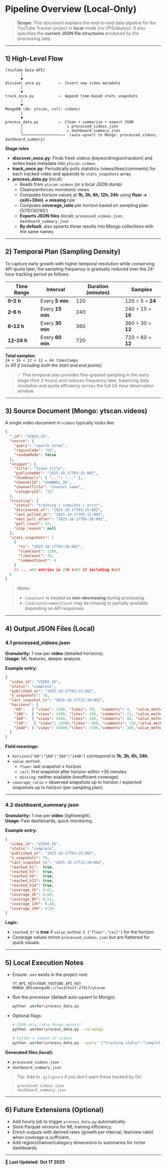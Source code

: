 # Pipeline Overview (Local-Only)

> **Scope:** This document explains the end-to-end data pipeline for the YouTube Tracker project in **local** mode (no VPS/deploy). It also specifies the **current JSON file structures** produced by the processing step.

---

## 1) High-Level Flow

```
[YouTube Data API]
       │
       ▼
discover_once.py        →  Insert new video metadata
       │
       ▼
track_once.py           →  Append time-based stats snapshots
       │
       ▼
MongoDB (db: ytscan, coll: videos)
       │
       ▼
process_data.py         →  Clean + summarize + export JSON
       │                    ↳ processed_videos.json
       │                    ↳ dashboard_summary.json
       └──────────────────→  (auto upsert to Mongo: processed_videos, dashboard_summary)
```

**Stage roles**
- **discover_once.py**: Finds fresh videos (keyword/region/random) and writes base metadata into `ytscan.videos`.
- **track_once.py**: Periodically polls statistics (views/likes/comments) for each tracked video and appends to `stats_snapshots` array.
- **process_data.py** (local):
  - Reads from `ytscan.videos` (or a local JSON dump)
  - Cleans/enforces monotonic views
  - Computes horizon values at **1h, 3h, 6h, 12h, 24h** using **floor → ceil(+30m) → missing** rule
  - Computes **coverage_ratio** per horizon based on sampling plan (5’/15’/30’/60’)
  - **Exports JSON files** (local): `processed_videos.json`, `dashboard_summary.json`
  - **By default**, also upserts those results into Mongo collections with the same names

---

## 2) Temporal Plan (Sampling Density)

To capture early growth with higher temporal resolution while conserving API quota later, the sampling frequency is gradually reduced over the 24-hour tracking period as follows:

| Time Range | Interval | Duration (minutes) | Samples |
|-------------|-----------|--------------------|----------|
| **0–2 h**   | Every **5 min**  | 120 | 120 ÷ 5 = **24** |
| **2–6 h**   | Every **15 min** | 240 | 240 ÷ 15 = **16** |
| **6–12 h**  | Every **30 min** | 360 | 360 ÷ 30 = **12** |
| **12–24 h** | Every **60 min** | 720 | 720 ÷ 60 = **12** |

**Total samples:**  
`24 + 16 + 12 + 12 = 64 timestamps`  
*(≈ 65 if including both the start and end points)*

> ✅ This temporal plan provides fine-grained sampling in the early stage (first 2 hours) and reduces frequency later, balancing data resolution and quota efficiency across the full 24-hour observation window.

---

## 3) Source Document (Mongo: ytscan.videos)

A single video document in `videos` typically looks like:

```json
{
  "_id": "VIDEO_ID",
  "source": {
    "query": "search terms",
    "regionCode": "US",
    "randomMode": false
  },
  "snippet": {
    "title": "Video title",
    "publishedAt": "2025-10-17T03:25:00Z",
    "thumbnails": { "...": "..." },
    "channelId": "CHANNEL_ID",
    "channelTitle": "Channel name",
    "categoryId": "22"
  },
  "tracking": {
    "status": "tracking | complete | error",
    "discovered_at": "2025-10-17T03:25:00Z",
    "last_polled_at": "2025-10-17T05:15:00Z",
    "next_poll_after": "2025-10-17T05:30:00Z",
    "poll_count": 10,
    "stop_reason": null
  },
  "stats_snapshots": [
    {
      "ts": "2025-10-17T03:30:00Z",
      "viewCount": 1200,
      "likeCount": 70,
      "commentCount": 4
    }
    // ... ≈64 entries in 24h (≈65 if including t=0)
  ]
}
```

> Notes
> - `viewCount` is treated as **non-decreasing** during processing.
> - `likeCount`/`commentCount` may be missing or partially available depending on API responses.

---

## 4) Output JSON Files (Local)

### 4.1 processed_videos.json
**Granularity:** 1 row per **video** (detailed horizons).  
**Usage:** ML features, deeper analysis.

**Example entry:**
```json
{
  "video_id": "VIDEO_ID",
  "status": "complete",
  "published_at": "2025-10-17T03:25:00Z",
  "n_snapshots": 78,
  "last_snapshot_ts": "2025-10-17T23:20:00Z",
  "horizons": {
    "60":   { "views": 1200, "likes": 70,  "comments": 4,  "value_method": "floor", "coverage_ratio": 0.62, "n_expected": 12, "n_available": 8 },
    "180":  { "views": 4200, "likes": 190, "comments": 21, "value_method": "floor", "coverage_ratio": 0.60, "n_expected": 28, "n_available": 17 },
    "360":  { "views": 9200, "likes": 440, "comments": 48, "value_method": "ceil",  "coverage_ratio": 0.51, "n_expected": 44, "n_available": 22 },
    "720":   { "views": 22000,"likes": 900, "comments": 120,"value_method": "floor", "coverage_ratio": 0.80, "n_expected": 52, "n_available": 42 },
    "1440": { "views": 56000,"likes": 2300,"comments": 380,"value_method": "floor", "coverage_ratio": 0.92, "n_expected": 64, "n_available": 59 }
  }
}
```

**Field meanings:**
- `horizons["60"|"180"|"360"|"1440"]` correspond to **1h, 3h, 6h, 24h**.
- `value_method`:
  - `floor`: last snapshot ≤ horizon
  - `ceil`: first snapshot after horizon within +30 minutes
  - `missing`: neither available (insufficient coverage)
- `coverage_ratio` = observed snapshots up to horizon / expected snapshots up to horizon (per sampling plan).

---

### 4.2 dashboard_summary.json
**Granularity:** 1 row per **video** (lightweight).  
**Usage:** Fast dashboards, quick monitoring.

**Example entry:**
```json
{
  "video_id": "VIDEO_ID",
  "status": "complete",
  "published_at": "2025-10-17T03:25:00Z",
  "n_snapshots": 78,
  "last_snapshot_ts": "2025-10-17T23:20:00Z",
  "reached_h1":  true,
  "reached_h3":  true,
  "reached_h6":  true,
  "reached_h12": true,
  "reached_h24": true,
  "coverage_1h": 0.62,
  "coverage_3h": 0.60,
  "coverage_6h": 0.51,
  "coverage_12h": 0.80,
  "coverage_24h": 0.92
}
```

**Logic:**
- `reached_h*` is **true** if `value_method ∈ {"floor","ceil"}` for the horizon.
- Coverage values mirror `processed_videos.json` but are flattened for quick visuals.

---

## 5) Local Execution Notes

- Ensure `.env` exists in the project root:
  ```env
  YT_API_KEY=YOUR_YOUTUBE_API_KEY
  MONGO_URI=mongodb://localhost:27017/ytscan
  ```
- Run the processor (default auto-upsert to Mongo):
  ```bash
  python .worker\process_data.py
  ```
- Optional flags:
  ```bash
  # JSON only (skip Mongo upsert)
  python .worker\process_data.py --no-mongo

  # Filter a subset of videos
  python .worker\process_data.py --query '{"tracking.status":"complete"}'
  ```

**Generated files (local):**
- `processed_videos.json`
- `dashboard_summary.json`

> Tip: Add to `.gitignore` if you don’t want these tracked by Git:
> ```
> processed_videos.json
> dashboard_summary.json
> ```

---

## 6) Future Extensions (Optional)
- Add hourly job to trigger `process_data.py` automatically.
- Store Parquet versions for ML training efficiency.
- Enrich outputs with derived rates (growth per interval, like/view ratio) when coverage is sufficient.
- Add region/channel/category dimensions to summaries for richer dashboards.

---

📅 **Last Updated:** **Oct 17 2025**
